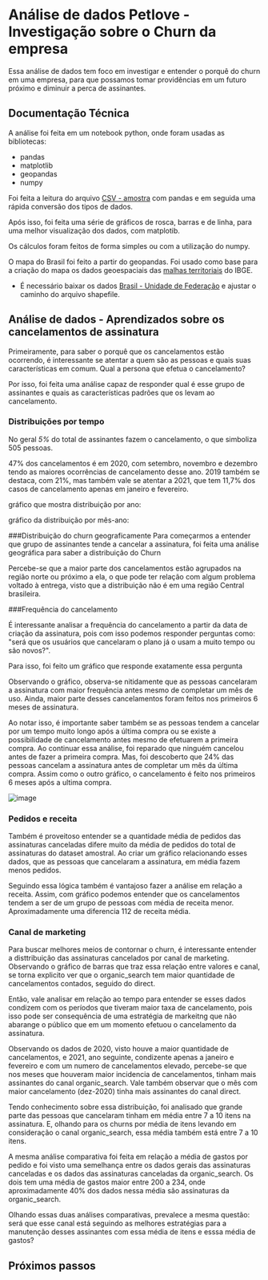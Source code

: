 # Análise de dados Petlove - Investigação sobre o Churn da empresa

Essa análise de dados tem foco em investigar e entender o porquê do churn em uma empresa, para que possamos tomar providências em um futuro próximo e diminuir a perca de assinantes.


## Documentação Técnica

A análise foi feita em um notebook python, onde foram usadas as bibliotecas: 
- pandas
- matplotlib
- geopandas
- numpy

Foi feita a leitura do arquivo [CSV -  amostra](https://drive.google.com/file/d/1DS8eJZOJknolLVDHxWj-75w-G_trrYyj/view?usp=sharing) com pandas e em seguida uma rápida conversão dos tipos de dados.

Após isso, foi feita uma série de gráficos de rosca, barras e de linha, para uma melhor visualização dos dados, com matplotib.

Os cálculos foram feitos  de forma simples ou com a utilização do numpy.

O mapa do Brasil foi feito a partir do geopandas. Foi usado como base para a criação do mapa os dados geoespaciais das [malhas territoriais](https://www.ibge.gov.br/geociencias/organizacao-do-territorio/malhas-territoriais/15774-malhas.html) do IBGE. 
  - É necessário baixar os dados [Brasil - Unidade de Federação](https://geoftp.ibge.gov.br/organizacao_do_territorio/malhas_territoriais/malhas_municipais/municipio_2022/Brasil/BR/BR_UF_2022.zip) e ajustar o caminho do arquivo shapefile.

## Análise de dados - Aprendizados sobre os cancelamentos de assinatura 

Primeiramente, para saber o porquê que os cancelamentos estão ocorrendo, é interessante se atentar a quem são as pessoas e quais suas características em comum. Qual a persona que efetua o cancelamento?

Por isso, foi feita uma análise capaz de responder qual é esse grupo de assinantes e quais as características padrões  que os levam ao cancelamento.


### Distribuições por tempo

No geral *5%* do total de assinantes fazem o cancelamento, o que simboliza 505 pessoas.


47% dos cancelamentos é em 2020, com setembro, novembro e dezembro tendo as maiores ocorrências de cancelamento desse ano.
2019 também se destaca, com 21%, mas também vale se atentar a 2021, que tem 11,7% dos casos de cancelamento apenas em janeiro e fevereiro.

gráfico que mostra distribuição por ano:


gráfico da distribuição por mês-ano:



###Distribuição do churn geograficamente
Para começarmos a entender que grupo de assinantes tende a cancelar a assinatura, foi feita uma análise geográfica para saber a distribuição do Churn


Percebe-se que a maior parte dos cancelamentos estão agrupados na região norte ou próximo a ela, o que pode ter relação com algum problema voltado à entrega, visto que a distribuição não é em uma região Central brasileira.

###Frequência do cancelamento

É interessante analisar a frequência do cancelamento a partir da data de criação da assinatura, pois com isso podemos responder perguntas como: "será que os usuários que cancelaram o plano já o usam a muito tempo ou são novos?".

Para isso, foi feito um gráfico que responde exatamente essa pergunta



Observando o gráfico, observa-se nitidamente que as pessoas cancelaram a assinatura com maior frequência antes mesmo de completar um mês de uso. Ainda, maior parte desses cancelamentos foram feitos nos primeiros 6 meses de assinatura.

Ao notar isso, é importante saber também se as pessoas tendem a cancelar por um tempo muito longo após a última compra ou se existe a possibilidade de cancelamento antes mesmo de efetuarem a primeira compra.
Ao continuar essa análise, foi reparado que ninguém cancelou antes de fazer a primeira compra. Mas, foi descoberto que 24% das pessoas cancelam a assinatura antes de completar um mês da última compra. Assim como o outro gráfico, o cancelamento é feito nos primeiros 6 meses após a ultima compra.

![image](https://github.com/emillyedu/Churn-analise-de-dados/assets/85949433/2ed688e5-31cd-41f3-850b-742a452cce7f)


### Pedidos e receita

Também é proveitoso entender se a quantidade média de pedidos das assinaturas canceladas difere muito da média de pedidos do total de assinaturas do dataset amostral.
Ao criar um gráfico relacionando esses dados, que as pessoas que cancelaram a assinatura, em média fazem menos pedidos.


Seguindo essa lógica também é vantajoso fazer a análise em relação a receita.
Assim, com gráfico podemos entender que os cancelamentos tendem a ser de um grupo de pessoas com média de receita menor. Aproximadamente uma diferencia 112 de receita média.



### Canal de marketing

Para buscar melhores meios de contornar o churn, é interessante entender a disttribuição das assinaturas cancelados por canal de marketing. Observando o gráfico de barras que traz essa relação entre valores e canal, se torna explicito ver que o organic_search tem maior quantidade de cancelamentos contados, seguido do direct.


Então, vale analisar em relação ao tempo para entender se esses dados condizem com os períodos que tiveram maior taxa de cancelamento, pois isso pode ser consequência de uma estratégia de markeitng que não abarange o público que em um momento efetuou o cancelamento da assinatura.

Observando os dados de 2020, visto houve a maior quantidade de cancelamentos, e 2021, ano seguinte, condizente apenas a janeiro e fevereiro e com um numero de cancelamentos elevado, percebe-se que nos meses que houveram maior incidencia de cancelamentos, tinham mais assinantes do canal organic_search. Vale também observar que o mês com maior cancelamento (dez-2020) tinha mais assinantes do canal direct.




Tendo conhecimento sobre essa distribuição, foi analisado que grande parte das pessoas que cancelaram tinham em média entre 7 a 10 itens na assinatura. E, olhando para os churns por média de itens levando em consideração o canal organic_search, essa média também está entre 7 a 10 itens.


A mesma análise comparativa foi feita em relação a média de gastos por pedido e foi visto uma semelhança entre os dados gerais das assinaturas canceladas e os dados das assinaturas canceladas da organic_search. Os dois tem uma média de gastos maior entre 200 a 234, onde aproximadamente 40% dos dados nessa média são assinaturas da organic_search. 



Olhando essas duas análises comparativas, prevalece a mesma questão: será que esse canal está seguindo as melhores estratégias para a manutenção desses assinantes com essa média de itens e esssa média de gastos?


## Próximos passos




